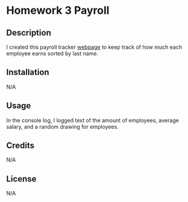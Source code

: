 # Homework 3 Payroll

## Description

I created this payroll tracker <a href="https://parros.github.io/homework_3_payroll/" target="_blank">webpage</a> to keep track of how much each employee earns sorted by last name.

## Installation

N/A

## Usage

In the console log, I logged text of the amount of employees, average salary, and a random drawing for employees.

## Credits

N/A

## License

N/A
